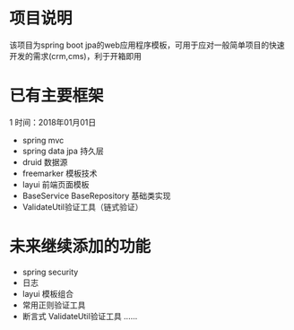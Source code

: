 # 项目说明
该项目为spring boot jpa的web应用程序模板，可用于应对一般简单项目的快速开发的需求(crm,cms)，利于开箱即用

# 已有主要框架
1 时间：2018年01月01日
- spring mvc
- spring data jpa 持久层
- druid 数据源
- freemarker 模板技术
- layui 前端页面模板
- BaseService BaseRepository 基础类实现
- ValidateUtil验证工具（链式验证）

# 未来继续添加的功能
- spring security
- 日志
- layui 模板组合
- 常用正则验证工具
- 断言式 ValidateUtil验证工具
......
